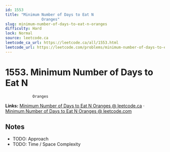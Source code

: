 ```yaml
--- 
id: 1553
title: "Minimum Number of Days to Eat N
                Oranges"
slug: minimum-number-of-days-to-eat-n-oranges
difficulty: Hard
lock: Normal
source: leetcode.ca
leetcode_ca_url: https://leetcode.ca/all/1553.html
leetcode_url: https://leetcode.com/problems/minimum-number-of-days-to-eat-n-oranges/
---
```


# 1553. Minimum Number of Days to Eat N
                Oranges

**Links:** [Minimum Number of Days to Eat N
                Oranges @ leetcode.ca](https://leetcode.ca/all/1553.html) · [Minimum Number of Days to Eat N
                Oranges @ leetcode.com](https://leetcode.com/problems/minimum-number-of-days-to-eat-n-oranges/)

## Notes
- TODO: Approach
- TODO: Time / Space Complexity
